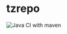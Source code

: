 # tzrepo
![Java CI with maven](https://github.com/github/docs/actions/workflows/main.yml/badge.svg)

